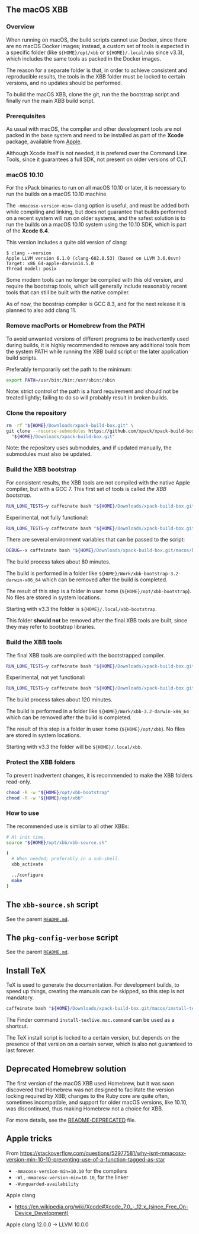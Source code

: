 ## The macOS XBB

### Overview

When running on macOS, the build scripts cannot use Docker, since there
are no macOS Docker images; instead,
a custom set of tools is expected in a specific folder
(like `${HOME}/opt/xbb` or `${HOME}/.local/xbb` since v3.3),
which includes the same tools as
packed in the Docker images.

The reason for a separate folder is that, in order to achieve consistent and
reproducible results, the tools in the XBB folder must be locked to
certain versions, and no updates should be performed.

To build the macOS XBB, clone the git, run the the bootstrap script and
finally run the main XBB build script.

### Prerequisites

As usual with macOS, the compiler and other development tools are not
packed in the base system and need to be installed as part of the
**Xcode** package, available from
[Apple](https://developer.apple.com).

Although Xcode itself is not needed, it is prefered over the Command Line Tools,
since it guarantees a full SDK, not present on older versions of CLT.

### macOS 10.10

For the xPack binaries  to run on all macOS 10.10 or later, it is necessary to run
the builds on a macOS 10.10 machine.

The `-mmacosx-version-min=` clang option is useful, and must be added both while
compiling and linking, but does not guarantee that builds performed on a 
recent system will run on older systems, and the safest solution is to run the
builds on a macOS 10.10 system using the 10.10 SDK, which is part of the 
**Xcode 6.4**.

This version includes a quite old version of clang:

```console
$ clang --version
Apple LLVM version 6.1.0 (clang-602.0.53) (based on LLVM 3.6.0svn)
Target: x86_64-apple-darwin14.5.0
Thread model: posix
```

Some modern tools can no longer be compiled with this old version, and require 
the bootstrap tools, which will generally include reasonably recent tools that
can still be built with the native compiler.

As of now, the boostrap compiler is GCC 8.3, and for the next release it is
planned to also add clang 11.

### Remove macPorts or Homebrew from the PATH

To avoid unwanted versions of different programs to be inadvertently
used during builds, it is highly recommended to remove any additional
tools from the system PATH while running the XBB build script or the
later application build scripts.

Preferably temporarily set the path to the minimum:

```bash
export PATH=/usr/bin:/bin:/usr/sbin:/sbin
```

Note: strict control of the path is a hard requirement and should not
be treated lightly; failing to do so will probably result in broken
builds.

### Clone the repository

```bash
rm -rf "${HOME}/Downloads/xpack-build-box.git" \
git clone --recurse-submodules https://github.com/xpack/xpack-build-box.git \
  "${HOME}/Downloads/xpack-build-box.git"
```

Note: the repository uses submodules, and if updated manually, the
submodules must also be updated.

### Build the XBB bootstrap

For consistent results, the XBB tools are not compiled with the native Apple
compiler, but with a GCC 7. This first set of tools is called _the XBB
bootstrap_.

```bash
RUN_LONG_TESTS=y caffeinate bash "${HOME}/Downloads/xpack-build-box.git/macos/build-xbb-bootstrap-v3.2.sh"
```

Experimental, not fully functional:

```bash
RUN_LONG_TESTS=y caffeinate bash "${HOME}/Downloads/xpack-build-box.git/macos/build-xbb-bootstrap-v3.3.sh"
```

There are several environment variables that can be passed to the script:

```bash
DEBUG=-x caffeinate bash "${HOME}/Downloads/xpack-build-box.git/macos/build-xbb-bootstrap-v3.2.sh"
```

The build process takes about 80 minutes.

The build is performed in a folder like `${HOME}/Work/xbb-bootstrap-3.2-darwin-x86_64`
which can be removed after the build is completed.

The result of this step is a folder in user home (`${HOME}/opt/xbb-bootstrap`).
No files are stored in system locations.

Starting with v3.3 the folder is `${HOME}/.local/xbb-bootstrap`.

This folder **should not** be removed after the final XBB tools are built,
since they may refer to bootstrap libraries.

### Build the XBB tools

The final XBB tools are compiled with the bootstrapped compiler.

```bash
RUN_LONG_TESTS=y caffeinate bash "${HOME}/Downloads/xpack-build-box.git/macos/build-xbb-v3.2.sh"
```

Experimental, not yet functional:

```bash
RUN_LONG_TESTS=y caffeinate bash "${HOME}/Downloads/xpack-build-box.git/macos/build-xbb-v3.3.sh"
```

The build process takes about 120 minutes.

The build is performed in a folder like `${HOME}/Work/xbb-3.2-darwin-x86_64`
which can be removed after the build is completed.

The result of this step is a folder in user home (`${HOME}/opt/xbb`).
No files are stored in system locations.

Starting with v3.3 the folder will be `${HOME}/.local/xbb`.

### Protect the XBB folders

To prevent inadvertent changes, it is recommended to make the XBB folders
read-only.

```bash
chmod -R -w "${HOME}/opt/xbb-bootstrap"
chmod -R -w "${HOME}/opt/xbb"
```

### How to use

The recommended use is similar to all other XBBs:

```bash
# At init time.
source "${HOME}/opt/xbb/xbb-source.sh"

(
  # When needed; preferably in a sub-shell.
  xbb_activate

  ../configure
  make
)
```

## The `xbb-source.sh` script

See the parent [`README.md`](../README.md).

## The `pkg-config-verbose` script

See the parent [`README.md`](../README.md).

## Install TeX

TeX is used to generate the documentation. For development builds, to
speed up things, creating the manuals can be skipped, so this step is
not mandatory.

```bash
caffeinate bash "${HOME}/Downloads/xpack-build-box.git/macos/install-texlive.sh"
```

The Finder command `install-texlive.mac.command` can be used
as a shortcut.

The TeX install script is locked to a certain version, but depends on the
presence of that version on a certain server, which is also not guaranteed
to last forever.

## Deprecated Homebrew solution

The first version of the macOS XBB used Homebrew, but it was soon discovered
that Homebrew was not designed to facilitate the version locking required
by XBB; changes to the Ruby core are quite often, sometimes
incompatible, and support for older macOS versions, like 10.10, was
discontinued, thus making Homebrew not a choice for XBB.

For more details, see the [README-DEPRECATED](README-DEPRECATED.md) file.

## Apple tricks

From https://stackoverflow.com/questions/52977581/why-isnt-mmacosx-version-min-10-10-preventing-use-of-a-function-tagged-as-star

- `-mmacosx-version-min=10.10` for the compilers
- `-Wl,-mmacosx-version-min=10.10`, for the linker
- `-Wunguarded-availability`

Apple clang

- https://en.wikipedia.org/wiki/Xcode#Xcode_7.0_-_12.x_(since_Free_On-Device_Development)

Apple clang 12.0.0 -> LLVM 10.0.0
